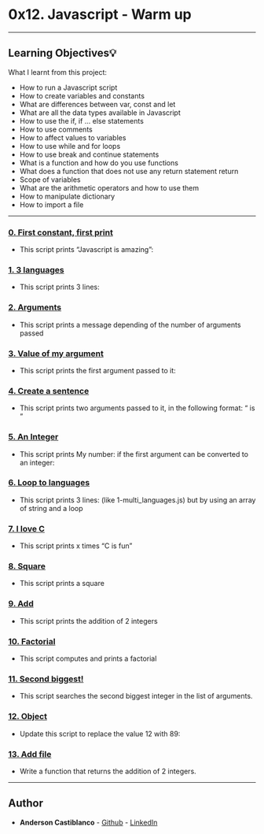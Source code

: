 # 0x12. Javascript - Warm up

---
## Learning Objectives:bulb:
What I learnt from this project:

* How to run a Javascript script
* How to create variables and constants
* What are differences between var, const and let
* What are all the data types available in Javascript
* How to use the if, if ... else statements
* How to use comments
* How to affect values to variables
* How to use while and for loops
* How to use break and continue statements
* What is a function and how do you use functions
* What does a function that does not use any return statement return
* Scope of variables
* What are the arithmetic operators and how to use them
* How to manipulate dictionary
* How to import a file

---

### [ 0. First constant, first print  ](./0-javascript_is_amazing.js)
* This script prints “Javascript is amazing”:

### [ 1. 3 languages  ](./1-multi_languages.js)
* This script prints 3 lines:
### [ 2. Arguments  ](./2-arguments.js)
* This script prints a message depending of the number of arguments passed
### [ 3. Value of my argument  ](./3-value_argument.js)
* This script prints the first argument passed to it:
### [ 4. Create a sentence ](./4-concat.js)
* This script prints two arguments passed to it, in the following format: “ is ”
### [ 5. An Integer  ](./5-to_integer.js)
* This script prints My number: <first argument converted in integer> if the first argument can be converted to an integer:
### [ 6. Loop to languages ](./6-multi_languages_loop.js)
* This script prints 3 lines: (like 1-multi_languages.js) but by using an array of string and a loop
### [ 7. I love C  ](./7-multi_c.js)
* This script prints x times “C is fun”
### [ 8. Square  ](./8-square.js)
* This script prints a square

### [ 9. Add ](./9-add.js)
* This script prints the addition of 2 integers

### [ 10. Factorial ](./10-factorial.js)
* This script computes and prints a factorial

### [ 11. Second biggest! ](./11-second_biggest.js)
* This script searches the second biggest integer in the list of arguments.

### [ 12. Object ](./12-object.js)
* Update this script to replace the value 12 with 89:

### [ 13. Add file  ](./13-add.js)
* Write a function that returns the addition of 2 integers.
---

## Author
* **Anderson Castiblanco** - [Github](github.com/andergcp) - [LinkedIn](linkedin.com/in/andergcp)